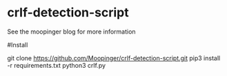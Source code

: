 # crlf-detection-script
See the moopinger blog for more information

#Install

git clone https://github.com/Moopinger/crlf-detection-script.git
pip3 install -r requirements.txt
python3 crlf.py
